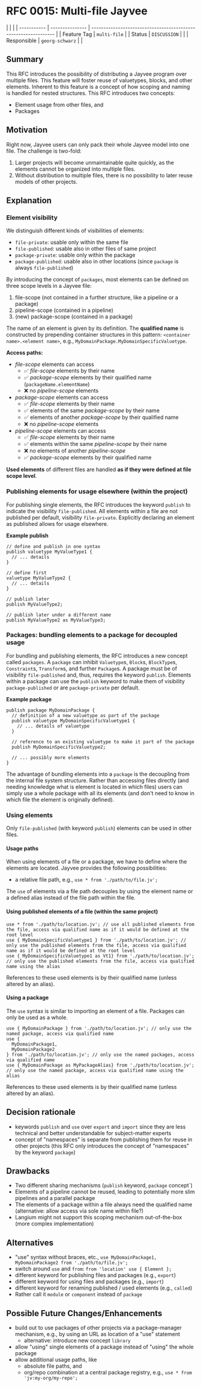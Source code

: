 <!--
SPDX-FileCopyrightText: 2023 Friedrich-Alexander-Universitat Erlangen-Nurnberg

SPDX-License-Identifier: AGPL-3.0-only
-->

# RFC 0015: Multi-file Jayvee

|             |                 |
| ----------- | --------------- | --------------------------------------------------------------- |
| Feature Tag | `multi-file`    |
| Status      | `DISCUSSION`    | <!-- Possible values: DRAFT, DISCUSSION, ACCEPTED, REJECTED --> |
| Responsible | `georg-schwarz` | <!-- TODO: assign yourself as main driver of this RFC -->       |

<!--
  Status Overview:
  - DRAFT: The RFC is not ready for a review and currently under change. Feel free to already ask for feedback on the structure and contents at this stage.
  - DISCUSSION: The RFC is open for discussion. Usually, we open a PR to trigger discussions.
  - ACCEPTED: The RFC was accepted. Create issues to prepare implementation of the RFC.
  - REJECTED: The RFC was rejected. If another revision emerges, switch to status DRAFT.
-->

## Summary

This RFC introduces the possibility of distributing a Jayvee program over multiple files.
This feature will foster reuse of valuetypes, blocks, and other elements.
Inherent to this feature is a concept of how scoping and naming is handled for nested structures.
This RFC introduces two concepts:

- Element usage from other files, and
- Packages

## Motivation

Right now, Jayvee users can only pack their whole Jayvee model into one file.
The challenge is two-fold:

1. Larger projects will become unmaintainable quite quickly, as the elements cannot be organized into multiple files.
2. Without distribution to multiple files, there is no possibility to later reuse models of other projects.

## Explanation

### Element visibility

We distinguish different kinds of visibilities of elements:

- `file-private`: usable only within the same file
- `file-published`: usable also in other files of same project
- `package-private`: usable only within the package
- `package-published`: usable also in other locations (since `package` is always `file-published`)

By introducing the concept of `packages`, most elements can be defined on three scope levels in a Jayvee file:

1. file-scope (not contained in a further structure, like a pipeline or a package)
2. pipeline-scope (contained in a pipeline)
3. (new) package-scope (contained in a package)

The name of an element is given by its definition.
The **qualified name** is constructed by prepending container structures in this pattern: `<container name>.<element name>`, e.g., `MyDomainPackage.MyDomainSpecificValuetype`.

**Access paths:**

- _file-scope_ elements can access
  - &#9989; _file-scope_ elements by their name
  - &#9989; _package-scope_ elements by their qualified name (`packageName.elementName`)
  - &#10060; no _pipeline-scope_ elements
- _package-scope_ elements can access
  - &#9989; _file-scope_ elements by their name
  - &#9989; elements of the same _package-scope_ by their name
  - &#9989; elements of another _package-scope_ by their qualified name
  - &#10060; no _pipeline-scope_ elements
- _pipeline-scope_ elements can access
  - &#9989; _file-scope_ elements by their name
  - &#9989; elements within the same _pipeline-scope_ by their name
  - &#10060; no elements of another _pipeline-scope_
  - &#9989; _package-scope_ elements by their qualified name

**Used elements** of different files are handled **as if they were defined at file scope level**.

### Publishing elements for usage elsewhere (within the project)

For publishing single elements, the RFC introduces the keyword `publish` to indicate the visibility `file-published`.
All elements within a file are not published per default, visibility `file-private`.
Explicitly declaring an element as published allows for usage elsewhere.

**Example publish**

```
// define and publish in one syntax
publish valuetype MyValueType1 {
  // ... details
}

// define first
valuetype MyValueType2 {
  // ... details
}

// publish later
publish MyValueType2;

// publish later under a different name
publish MyValueType2 as MyValueType3;
```

### Packages: bundling elements to a package for decoupled usage

For bundling and publishing elements, the RFC introduces a new concept called `packages`.
A `package` can inhibit `Valuetype`s, `Block`s, `BlockType`s, `Constraint`s, `Transform`s, and further `Package`s.
A package must be of visibility `file-published` and, thus, requires the keyword `publish`.
Elements within a package can use the `publish` keyword to make them of visibility `package-published` or are `package-private` per default.

**Example package**

```
publish package MyDomainPackage {
  // definition of a new valuetype as part of the package
  publish valuetype MyDomainSpecificValuetype1 {
    // ... details of valuetype
  }

  // reference to an existing valuetype to make it part of the package
  publish MyDomainSpecificValuetype2;

  // ... possibly more elements
}
```

The advantage of bundling elements into a `package` is the decoupling from the internal file system structure.
Rather than accessing files directly (and needing knowledge what is element is located in which files) users can simply use a whole package with all its elements (and don't need to know in which file the element is originally defined).

### Using elements

Only `file-published` (with keyword `publish`) elements can be used in other files.

#### Usage paths

When using elements of a file or a package, we have to define where the elements are located.
Jayvee provides the following possibilities:

- a relative file path, e.g., `use * from './path/to/file.jv';`

The `use` of elements via a file path decouples by using the element name or a defined alias instead of the file path within the file.

#### Using published elements of a file (within the same project)

```
use * from './path/to/location.jv'; // use all published elements from the file, access via qualified name as if it would be defined at the root level
use { MyDomainSpecificValuetype1 } from './path/to/location.jv'; // only use the published elements from the file, access via qualified name as if it would be defined at the root level
use { MyDomainSpecificValuetype1 as Vt1} from './path/to/location.jv'; // only use the published elements from the file, access via qualified name using the alias
```

References to these used elements is by their qualified name (unless altered by an alias).

#### Using a package

The `use` syntax is similar to importing an element of a file.
Packages can only be used as a whole.

```
use { MyDomainPackage } from './path/to/location.jv'; // only use the named package, access via qualified name
use {
  MyDomainPackage1,
  MyDomainPackage2
} from './path/to/location.jv'; // only use the named packages, access via qualified name
use { MyDomainPackage as MyPackageAlias} from './path/to/location.jv'; // only use the named package, access via qualified name using the alias
```

References to these used elements is by their qualified name (unless altered by an alias).

## Decision rationale

- keywords `publish` and `use` over `export` and `import` since they are less technical and better understandable for subject-matter experts
- concept of "namespaces" is separate from publishing them for reuse in other projects (this RFC only introduces the concept of "namespaces" by the keyword `package`)

## Drawbacks

- Two different sharing mechanisms (`publish` keyword, `package` concept`)
- Elements of a pipeline cannot be reused, leading to potentially more slim pipelines and a parallel package
- The elements of a package within a file always need the qualified name (alternative: allow access via sole name within file?)
- Langium might not support this scoping mechanism out-of-the-box (more complex implementation)

## Alternatives

- "use" syntax without braces, etc., `use MyDomainPackage1, MyDomainPackage2 from './path/to/file.jv';`
- switch around `use` and `from`: `from 'location' use { Element };`
- different keyword for publishing files and packages (e.g., `export`)
- different keyword for using files and packages (e.g., `import`)
- different keyword for renaming published / used elements (e.g., `called`)
- Rather call it `module` or `component` instead of `package`

## Possible Future Changes/Enhancements

- build out to use packages of other projects via a package-manager mechanism, e.g., by using an URL as location of a "use" statement
  - alternative: introduce new concept `library`
- allow "using" single elements of a package instead of "using" the whole package
- allow additional usage paths, like
  - absolute file paths, and
  - org/repo combination at a central package registry, e.g., `use * from 'jv:my-org/my-repo';`
